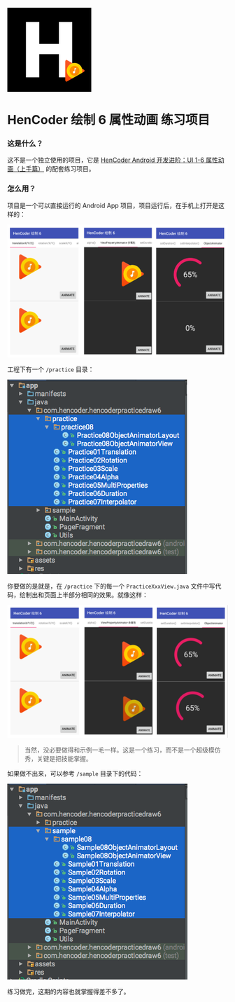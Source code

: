 ![](images/icon.png)

HenCoder 绘制 6 属性动画 练习项目
===

### 这是什么？

这不是一个独立使用的项目，它是 [HenCoder Android 开发进阶：UI 1-6 属性动画（上手篇）](http://hencoder.com/ui-1-6) 的配套练习项目。

### 怎么用？

项目是一个可以直接运行的 Android App 项目，项目运行后，在手机上打开是这样的：

![](images/preview.png)

工程下有一个 `/practice` 目录：

![](images/project_practice.png)

你要做的是就是，在 `/practice` 下的每一个 `PracticeXxxView.java` 文件中写代码，绘制出和页面上半部分相同的效果。就像这样：

![](images/preview_after.png)

> 当然，没必要做得和示例一毛一样。这是一个练习，而不是一个超级模仿秀，关键是把技能掌握。

如果做不出来，可以参考 `/sample` 目录下的代码：

![](images/project_sample.png)

练习做完，这期的内容也就掌握得差不多了。